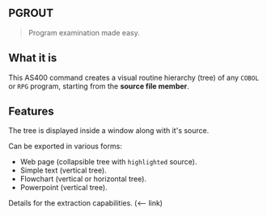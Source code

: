 ## PGROUT

> Program examination made easy.

## What it is

This AS400 command creates a visual routine hierarchy (tree) of any `COBOL` or `RPG` program, starting from the **source file member**.

## Features

The tree is displayed inside a window along with it's source.

Can be exported in various forms:

- Web page (collapsible tree with `highlighted` source).
- Simple text (vertical tree).
- Flowchart (vertical or horizontal tree).
- Powerpoint (vertical tree).

Details for the extraction capabilities. (<-- link)

